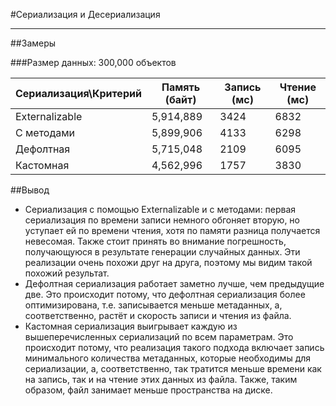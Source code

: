 #Сериализация и Десериализация

---
##Замеры

###Размер данных: 300,000 объектов

| Сериализация\Критерий  | Память (байт) | Запись (мс) | Чтение (мс) |
|------------------------|---------------|-------------|-------------|
| Externalizable         | 5,914,889     | 3424        | 6832        |
| С методами             | 5,899,906     | 4133        | 6298        |
| Дефолтная              | 5,715,048     | 2109        | 6095        |
| Кастомная              | 4,562,996     | 1757        | 3830        |

##Вывод

- Сериализация с помощью Externalizable и с методами: первая сериализация по 
времени записи немного обгоняет вторую, но уступает ей по времени чтения, хотя по памяти
разница получается невесомая. Также стоит принять во внимание погрешность, получающуюся в 
результате генерации случайных данных. Эти реализации очень похожи друг на друга, поэтому
мы видим такой похожий результат.
- Дефолтная сериализация работает заметно лучше, чем предыдущие две. Это происходит потому, что
дефолтная сериализация более оптимизирована, т.е. записывается меньше метаданных, а, соответственно,
растёт и скорость записи и чтения из файла.
- Кастомная сериализация выигрывает каждую из вышеперечисленных сериализаций по всем параметрам.
Это происходит потому, что реализация такого подхода включает запись минимального количества метаданных,
которые необходимы для сериализации, а, соответственно, так тратится меньше времени как на запись,
так и на чтение этих данных из файла. Также, таким образом, файл занимает меньше пространства на диске.